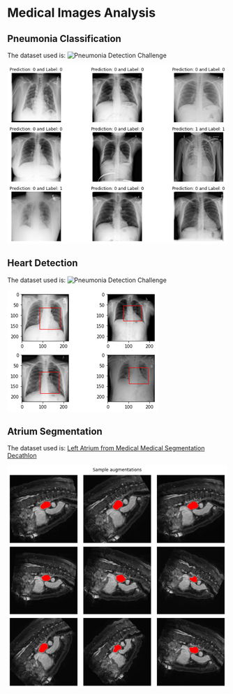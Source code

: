 # Medical Images Analysis 

## Pneumonia Classification 
The dataset used is: ![Pneumonia Detection Challenge](https://www.kaggle.com/c/rsna-pneumonia-detection-challenge/data)

![PneumniaClassification](imgs/PneumniaClassification.png)

## Heart Detection 
The dataset used is: ![Pneumonia Detection Challenge](https://www.kaggle.com/c/rsna-pneumonia-detection-challenge/data)

![HeartDetection](imgs/HeartDetection.png)

## Atrium Segmentation
The dataset used is: [Left Atrium from Medical Medical Segmentation Decathlon](http://medicaldecathlon.com/)

![AtriumSegmentation](imgs/atriumSeg.png)